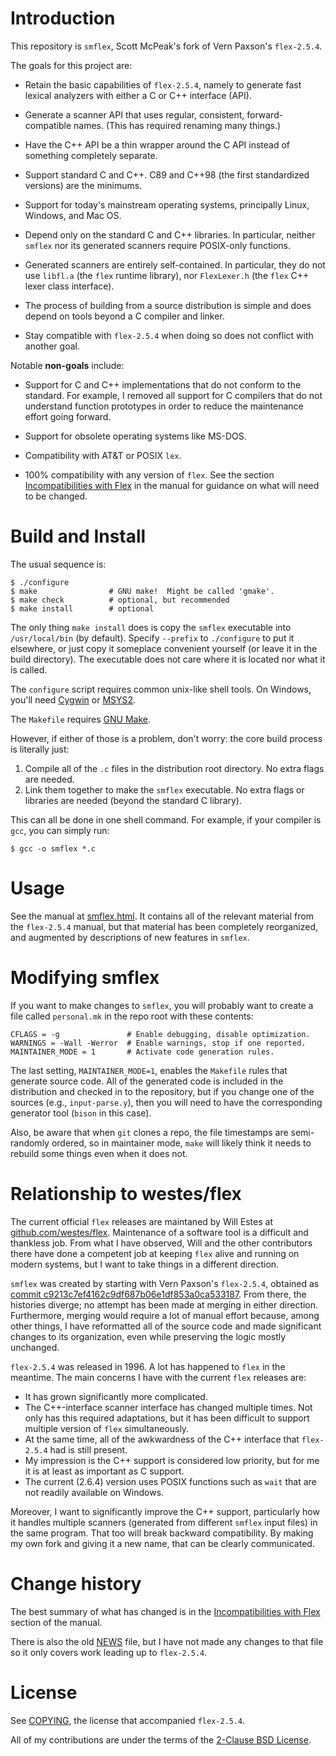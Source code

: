 # Introduction

This repository is `smflex`, Scott McPeak's fork of Vern Paxson's
`flex-2.5.4`.

The goals for this project are:

* Retain the basic capabilities of `flex-2.5.4`, namely to generate fast
  lexical analyzers with either a C or C++ interface (API).

* Generate a scanner API that uses regular, consistent,
  forward-compatible names.  (This has required renaming many things.)

* Have the C++ API be a thin wrapper around the C API instead of
  something completely separate.

* Support standard C and C++.  C89 and C++98 (the first standardized
  versions) are the minimums.

* Support for today's mainstream operating systems, principally Linux,
  Windows, and Mac OS.

* Depend only on the standard C and C++ libraries.  In particular,
  neither `smflex` nor its generated scanners require POSIX-only
  functions.

* Generated scanners are entirely self-contained.  In particular, they
  do not use `libfl.a` (the `flex` runtime library), nor
  `FlexLexer.h` (the `flex` C++ lexer class interface).

* The process of building from a source distribution is simple and does
  depend on tools beyond a C compiler and linker.

* Stay compatible with `flex-2.5.4` when doing so does not conflict with
  another goal.

Notable **non-goals** include:

* Support for C and C++ implementations that do not conform to the
  standard.  For example, I removed all support for C compilers that
  do not understand function prototypes in order
  to reduce the maintenance effort going forward.

* Support for obsolete operating systems like MS-DOS.

* Compatibility with AT&T or POSIX `lex`.

* 100% compatibility with any version of `flex`.  See the section
  [Incompatibilities with Flex](https://htmlpreview.github.io/?https://github.com/smcpeak/smflex/blob/smflex/smflex.html#incompatibilities-with-flex)
  in the manual for guidance on what will need to be changed.

# Build and Install

The usual sequence is:

```
$ ./configure
$ make                # GNU make!  Might be called 'gmake'.
$ make check          # optional, but recommended
$ make install        # optional
```

The only thing `make install` does is copy the `smflex` executable into
`/usr/local/bin` (by default).  Specify `--prefix` to `./configure`
to put it elsewhere, or just copy it someplace convenient yourself
(or leave it in the build directory).
The executable does not care where it is located nor what it is
called.

The `configure` script requires common unix-like shell tools.  On
Windows, you'll need [Cygwin](https://www.cygwin.com/) or
[MSYS2](https://www.msys2.org/).

The `Makefile` requires [GNU Make](https://www.gnu.org/software/make/).

However, if either of those is a problem, don't worry: the core build
process is literally just:

1. Compile all of the `.c` files in the distribution root directory.
   No extra flags are needed.
2. Link them together to make the `smflex` executable.  No extra
   flags or libraries are needed (beyond the standard C library).

This can all be done in one shell command.  For example, if your
compiler is `gcc`, you can simply run:

```
$ gcc -o smflex *.c
```

# Usage

See the manual at [smflex.html](https://htmlpreview.github.io/?https://github.com/smcpeak/smflex/blob/smflex/smflex.html).  It contains all of the
relevant material from the <code>flex-2.5.4</code> manual, but that
material has been completely reorganized, and augmented by descriptions
of new features in <code>smflex</code>.

# Modifying smflex

If you want to make changes to `smflex`, you will probably want to
create a file called `personal.mk` in the repo root with these
contents:

```
CFLAGS = -g               # Enable debugging, disable optimization.
WARNINGS = -Wall -Werror  # Enable warnings, stop if one reported.
MAINTAINER_MODE = 1       # Activate code generation rules.
```

The last setting, `MAINTAINER_MODE=1`, enables the `Makefile` rules
that generate source code.  All of the generated code is included
in the distribution and checked in to the repository, but if you
change one of the sources (e.g., `input-parse.y`), then you will need
to have the corresponding generator tool (`bison` in this case).

Also, be aware that when `git` clones a repo, the file timestamps
are semi-randomly ordered, so in maintainer mode, `make` will likely
think it needs to rebuild some things even when it does not.

# Relationship to westes/flex

The current official `flex` releases are maintaned by Will Estes at
[github.com/westes/flex](https://github.com/westes/flex).  Maintenance
of a software tool is a difficult and thankless job.  From what I have
observed, Will and the other contributors there have done a competent
job at keeping `flex` alive and running on modern systems, but I want
to take things in a different direction.

`smflex` was created by starting with Vern Paxson's `flex-2.5.4`,
obtained as
[commit c9213c7ef4162c9df687b06e1df853a0ca533187](https://github.com/westes/flex/commit/c9213c7ef4162c9df687b06e1df853a0ca533187).
From there, the histories diverge; no attempt has been made at
merging in either direction.  Furthermore, merging would require a
lot of manual effort because, among other things, I have reformatted
all of the source code and made significant changes to its organization,
even while preserving the logic mostly unchanged.

`flex-2.5.4` was released in 1996.  A lot has happened to `flex` in the
meantime.  The main concerns I have with the current `flex` releases are:

* It has grown significantly more complicated.
* The C++-interface scanner interface has changed multiple times.
  Not only has this required adaptations, but it has been difficult
  to support multiple version of `flex` simultaneously.
* At the same time, all of the awkwardness of the C++ interface that
  `flex-2.5.4` had is still present.
* My impression is the C++ support is considered low priority, but
  for me it is at least as important as C support.
* The current (2.6.4) version uses POSIX functions such as `wait` that
  are not readily available on Windows.

Moreover, I want to significantly improve the C++ support, particularly
how it handles multiple scanners (generated from different `smflex` input
files) in the same program.  That too will
break backward compatibility.  By making my own fork and giving it a
new name, that can be clearly communicated.

# Change history

The best summary of what has changed is in the
[Incompatibilities with Flex](https://htmlpreview.github.io/?https://github.com/smcpeak/smflex/blob/smflex/smflex.html#incompatibilities-with-flex)
section of the manual.

There is also the old [NEWS](NEWS) file, but I have not made any changes
to that file so it only covers work leading up to
`flex-2.5.4`.

# License

See [COPYING](COPYING), the license that accompanied `flex-2.5.4`.

All of my contributions are under the terms of the
[2-Clause BSD License](https://opensource.org/licenses/BSD-2-Clause).
